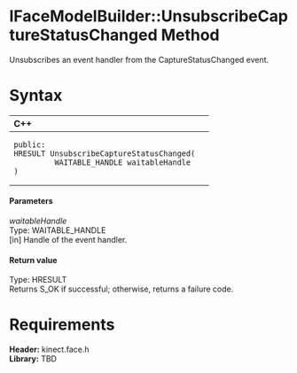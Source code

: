 IFaceModelBuilder::UnsubscribeCaptureStatusChanged Method  
=========================================================  

Unsubscribes an event handler from the CaptureStatusChanged event. <span id="syntaxSection"></span>

Syntax  
======  

<table>
<colgroup>
<col width="100%" />
</colgroup>
<thead>
<tr class="header">
<th align="left">C++</th>
</tr>
</thead>
<tbody>
<tr class="odd">
<td align="left"><pre><code>public:  
HRESULT UnsubscribeCaptureStatusChanged(  
         WAITABLE_HANDLE waitableHandle  
)</code></pre></td>
</tr>
</tbody>
</table>

<span id="ID4EG"></span>
#### Parameters  

*waitableHandle*    
Type: WAITABLE\_HANDLE  
[in] Handle of the event handler.  

<span id="ID4EP"></span>
#### Return value  

Type: HRESULT  
Returns S\_OK if successful; otherwise, returns a failure code.  

<span id="requirements"></span>

Requirements  
============  

**Header:** kinect.face.h  
**Library:** TBD  



<!--Please do not edit the data in the comment block below.-->
<!--
TOCTitle : UnsubscribeCaptureStatusChanged Method
RLTitle : IFaceModelBuilder::UnsubscribeCaptureStatusChanged Method
KeywordK : UnsubscribeCaptureStatusChanged method
KeywordK : IFaceModelBuilder::UnsubscribeCaptureStatusChanged method
KeywordF : IFaceModelBuilder::UnsubscribeCaptureStatusChanged
KeywordF : UnsubscribeCaptureStatusChanged
KeywordF : Microsoft.Kinect.face.IFaceModelBuilder.UnsubscribeCaptureStatusChanged(WAITABLE_HANDLE)
KeywordA : M:Microsoft.Kinect.face.IFaceModelBuilder.UnsubscribeCaptureStatusChanged(WAITABLE_HANDLE)
AssetID : M:Microsoft.Kinect.face.IFaceModelBuilder.UnsubscribeCaptureStatusChanged(WAITABLE_HANDLE)
Locale : en-us
CommunityContent : 1
APIType : Managed
APILocation : 
APIName : Microsoft.Kinect.face.IFaceModelBuilder::UnsubscribeCaptureStatusChanged
TargetOS : Windows
TopicType : kbSyntax
DevLang : C++
DocSet : K4Wv2
ProjType : K4Wv2Proj
Technology : Kinect for Windows
Product : Kinect for Windows SDK v2
productversion : 20
-->
